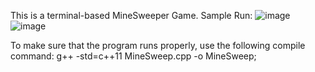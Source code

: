 This is a terminal-based MineSweeper Game.
Sample Run:
![image](https://github.com/VedantNadgir/MineSweeper/assets/164067273/2e421630-1ce6-4858-8feb-5f688c3bc51d)
![image](https://github.com/VedantNadgir/MineSweeper/assets/164067273/861091db-244a-4505-918e-3e840a2794fd)

To make sure that the program runs properly, use the following compile command: 
g++ -std=c++11 MineSweep.cpp -o MineSweep;
